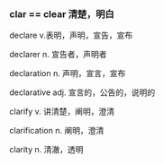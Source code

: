 ### clar == clear 清楚，明白

declare v.表明，声明，宣告，宣布

declarer n. 宣告者，声明者

declaration n. 声明，宣言，宣布

declarative adj. 宣言的，公告的，说明的

clarify v. 讲清楚，阐明，澄清

clarification n. 阐明，澄清

clarity n. 清澈，透明